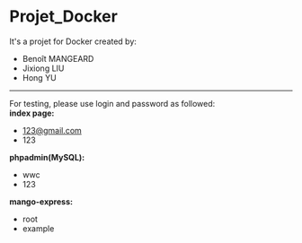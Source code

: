 # Projet_Docker
It's a projet for Docker created by:

- Benoît MANGEARD 
- Jixiong LIU 
- Hong YU  
  
---
For testing, please use login and password as followed:  
**index page:**  
- 123@gmail.com  
- 123  

**phpadmin(MySQL):**  
- wwc  
- 123

**mango-express:**  
- root  
- example